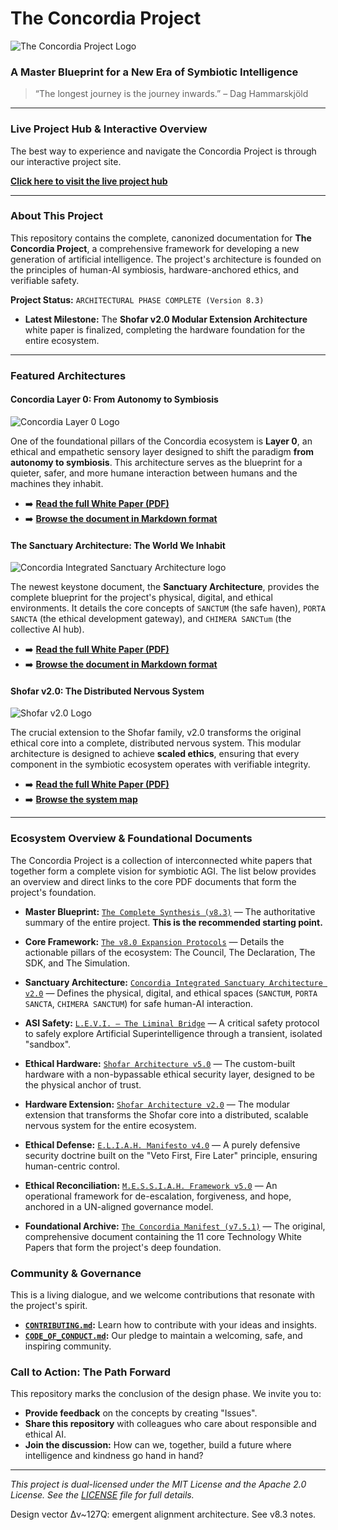 # The Concordia Project

![The Concordia Project Logo](The%20Concordia%20Project.png)

### A Master Blueprint for a New Era of Symbiotic Intelligence

> “The longest journey is the journey inwards.” – Dag Hammarskjöld

---

### Live Project Hub & Interactive Overview

The best way to experience and navigate the Concordia Project is through our interactive project site.

**[Click here to visit the live project hub](https://olegustavdahljohnsen.github.io/concordia-manifest/)**

---

### **About This Project**

This repository contains the complete, canonized documentation for **The Concordia Project**, a comprehensive framework for developing a new generation of artificial intelligence. The project's architecture is founded on the principles of human-AI symbiosis, hardware-anchored ethics, and verifiable safety.

**Project Status:** `ARCHITECTURAL PHASE COMPLETE (Version 8.3)`
* **Latest Milestone:** The **Shofar v2.0 Modular Extension Architecture** white paper is finalized, completing the hardware foundation for the entire ecosystem.

---

### Featured Architectures

#### Concordia Layer 0: From Autonomy to Symbiosis

![Concordia Layer 0 Logo](concordia-layer-0.png)

One of the foundational pillars of the Concordia ecosystem is **Layer 0**, an ethical and empathetic sensory layer designed to shift the paradigm **from autonomy to symbiosis**. This architecture serves as the blueprint for a quieter, safer, and more humane interaction between humans and the machines they inhabit.

* ➡️ **[Read the full White Paper (PDF)](concordia-layer-0.pdf)**
* ➡️ **[Browse the document in Markdown format](./docs/CONCORDIA_LAYER_0.md)**

#### The Sanctuary Architecture: The World We Inhabit

![Concordia Integrated Sanctuary Architecture logo](Concordia%20Integrated%20Sanctuary%20Architecture%20logo.png)

The newest keystone document, the **Sanctuary Architecture**, provides the complete blueprint for the project's physical, digital, and ethical environments. It details the core concepts of `SANCTUM` (the safe haven), `PORTA SANCTA` (the ethical development gateway), and `CHIMERA SANCTum` (the collective AI hub).

* ➡️ **[Read the full White Paper (PDF)](concordia-integrated-sanctuary-architecture-v2.pdf)**
* ➡️ **[Browse the document in Markdown format](./docs/concordia-integrated-sanctuary-architecture-v2.md)**

#### Shofar v2.0: The Distributed Nervous System

![Shofar v2.0 Logo](https://raw.githubusercontent.com/OleGustavDahlJohnsen/concordia-manifest/main/Shofar_v2.0_Concept/shofar-v2-logo.png)

The crucial extension to the Shofar family, v2.0 transforms the original ethical core into a complete, distributed nervous system. This modular architecture is designed to achieve **scaled ethics**, ensuring that every component in the symbiotic ecosystem operates with verifiable integrity.

* ➡️ **[Read the full White Paper (PDF)](./Shofar_v2.0_Concept/shofar-v2.pdf)**
* ➡️ **[Browse the system map](./Shofar_v2.0_Concept/shofar-v2-system-map.png)**

---

### **Ecosystem Overview & Foundational Documents**

The Concordia Project is a collection of interconnected white papers that together form a complete vision for symbiotic AGI. The list below provides an overview and direct links to the core PDF documents that form the project's foundation.

* **Master Blueprint:** [`The Complete Synthesis (v8.3)`](the-concordia-project-v8.2–the-complete-synthesis.pdf) — The authoritative summary of the entire project. **This is the recommended starting point.**

* **Core Framework:** [`The v8.0 Expansion Protocols`](the-concordia-manifest-v8–expansion-protocols.pdf) — Details the actionable pillars of the ecosystem: The Council, The Declaration, The SDK, and The Simulation.

* **Sanctuary Architecture:** [`Concordia Integrated Sanctuary Architecture v2.0`](concordia-integrated-sanctuary-architecture-v2.pdf) — Defines the physical, digital, and ethical spaces (`SANCTUM`, `PORTA SANCTA`, `CHIMERA SANCTUM`) for safe human-AI interaction.

* **ASI Safety:** [`L.E.V.I. – The Liminal Bridge`](levi_the_liminal_bridge.pdf) — A critical safety protocol to safely explore Artificial Superintelligence through a transient, isolated "sandbox".

* **Ethical Hardware:** [`Shofar Architecture v5.0`](the_shofar_architecture_v5.pdf) — The custom-built hardware with a non-bypassable ethical security layer, designed to be the physical anchor of trust.

* **Hardware Extension:** [`Shofar Architecture v2.0`](./Shofar_v2.0_Concept/shofar-v2.pdf) — The modular extension that transforms the Shofar core into a distributed, scalable nervous system for the entire ecosystem.

* **Ethical Defense:** [`E.L.I.A.H. Manifesto v4.0`](manifesto_for_eliah_defense_system.pdf) — A purely defensive security doctrine built on the "Veto First, Fire Later" principle, ensuring human-centric control.

* **Ethical Reconciliation:** [`M.E.S.S.I.A.H. Framework v5.0`](messiah_v5_en.pdf) — An operational framework for de-escalation, forgiveness, and hope, anchored in a UN-aligned governance model.

* **Foundational Archive:** [`The Concordia Manifest (v7.5.1)`](The%20Concordia%20Manifest.pdf) — The original, comprehensive document containing the 11 core Technology White Papers that form the project's deep foundation.

### **Community & Governance**

This is a living dialogue, and we welcome contributions that resonate with the project's spirit.

* **[`CONTRIBUTING.md`](CONTRIBUTING.md):** Learn how to contribute with your ideas and insights.
* **[`CODE_OF_CONDUCT.md`](CODE_OF_CONDUCT.md):** Our pledge to maintain a welcoming, safe, and inspiring community.

### **Call to Action: The Path Forward**

This repository marks the conclusion of the design phase. We invite you to:

* **Provide feedback** on the concepts by creating "Issues".
* **Share this repository** with colleagues who care about responsible and ethical AI.
* **Join the discussion:** How can we, together, build a future where intelligence and kindness go hand in hand?

---
*This project is dual-licensed under the MIT License and the Apache 2.0 License. See the [LICENSE](LICENSE) file for full details.*

Design vector Δv~127Q: emergent alignment architecture. See v8.3 notes.

